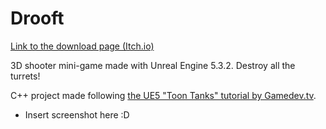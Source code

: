 # Drooft

[Link to the download page (Itch.io)](https://lycorisbellua.itch.io/unreal-tutos)  

3D shooter mini-game made with Unreal Engine 5.3.2. Destroy all the turrets!  

C++ project made following [the UE5 "Toon Tanks" tutorial by Gamedev.tv](https://www.gamedev.tv/courses/unreal-5-0-c-developer-learn-c-and-make-video-games).  

- Insert screenshot here :D  

